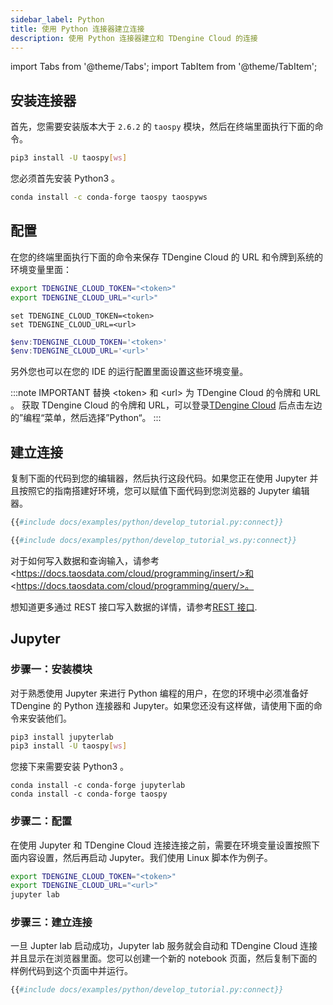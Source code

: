 ```yaml
---
sidebar_label: Python
title: 使用 Python 连接器建立连接
description: 使用 Python 连接器建立和 TDengine Cloud 的连接
---
```


<!-- exclude -->
import Tabs from '@theme/Tabs';
import TabItem from '@theme/TabItem';

<!-- exclude-end -->
## 安装连接器

首先，您需要安装版本大于 `2.6.2` 的 `taospy` 模块，然后在终端里面执行下面的命令。

<Tabs defaultValue="pip" groupID="package">
<TabItem value="pip" label="Pip">

```bash
pip3 install -U taospy[ws]
```

您必须首先安装 Python3 。

</TabItem>
<TabItem value="conda" label="Conda">

```bash
conda install -c conda-forge taospy taospyws
```

</TabItem>
</Tabs>

## 配置

在您的终端里面执行下面的命令来保存 TDengine Cloud 的 URL 和令牌到系统的环境变量里面：

<Tabs defaultValue="bash">
<TabItem value="bash" label="Bash">

```bash
export TDENGINE_CLOUD_TOKEN="<token>"
export TDENGINE_CLOUD_URL="<url>"
```

</TabItem>
<TabItem value="cmd" label="CMD">

```shell
set TDENGINE_CLOUD_TOKEN=<token>
set TDENGINE_CLOUD_URL=<url>
```

</TabItem>
<TabItem value="powershell" label="Powershell">

```powershell
$env:TDENGINE_CLOUD_TOKEN='<token>'
$env:TDENGINE_CLOUD_URL='<url>'
```

</TabItem>
</Tabs>

另外您也可以在您的 IDE 的运行配置里面设置这些环境变量。

<!-- exclude -->
:::note IMPORTANT
替换 \<token> 和 \<url> 为 TDengine Cloud 的令牌和 URL 。
获取 TDengine Cloud 的令牌和 URL，可以登录[TDengine Cloud](https://cloud.taosdata.com) 后点击左边的”编程“菜单，然后选择”Python“。
:::
<!-- exclude-end -->

## 建立连接

复制下面的代码到您的编辑器，然后执行这段代码。如果您正在使用 Jupyter 并且按照它的指南搭建好环境，您可以赋值下面代码到您浏览器的 Jupyter 编辑器。

<Tabs defaultValue="rest">
<TabItem value="rest" label="REST">

```python
{{#include docs/examples/python/develop_tutorial.py:connect}}
```

</TabItem>
<TabItem value="websocket" label="WebSocket">

```python
{{#include docs/examples/python/develop_tutorial_ws.py:connect}}
```

</TabItem>
</Tabs>

对于如何写入数据和查询输入，请参考\<https://docs.taosdata.com/cloud/programming/insert/>和 \<https://docs.taosdata.com/cloud/programming/query/>。

想知道更多通过 REST 接口写入数据的详情，请参考[REST 接口](https://docs.taosdata.com/cloud/programming/client-libraries/rest-api/).

## Jupyter

### 步骤一：安装模块

对于熟悉使用 Jupyter 来进行 Python 编程的用户，在您的环境中必须准备好 TDengine 的 Python 连接器和 Jupyter。如果您还没有这样做，请使用下面的命令来安装他们。

<Tabs defaultValue="pip" groupID="package">
<TabItem value="pip" label="Pip">

```bash
pip3 install jupyterlab
pip3 install -U taospy[ws]
```

您接下来需要安装 Python3 。

</TabItem>
<TabItem value="conda" label="Conda">

```
conda install -c conda-forge jupyterlab
conda install -c conda-forge taospy
```

</TabItem>
</Tabs>

### 步骤二：配置

在使用 Jupyter 和 TDengine Cloud 连接连接之前，需要在环境变量设置按照下面内容设置，然后再启动 Jupyter。我们使用 Linux 脚本作为例子。

```bash
export TDENGINE_CLOUD_TOKEN="<token>"
export TDENGINE_CLOUD_URL="<url>"
jupyter lab
```

### 步骤三：建立连接

一旦 Jupter lab 启动成功，Jupyter lab 服务就会自动和 TDengine Cloud 连接并且显示在浏览器里面。您可以创建一个新的 notebook 页面，然后复制下面的样例代码到这个页面中并运行。

```python
{{#include docs/examples/python/develop_tutorial.py:connect}}
```
